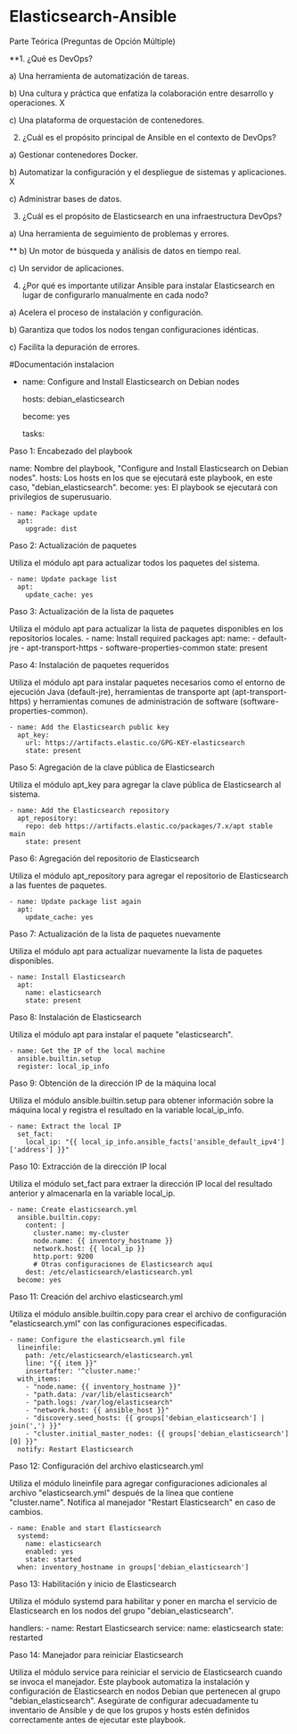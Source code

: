 # Elasticsearch-Ansible

Parte Teórica (Preguntas de Opción Múltiple)

**1. ¿Qué es DevOps?
   
a) Una herramienta de automatización de tareas.

b) Una cultura y práctica que enfatiza la colaboración entre desarrollo y operaciones. X

c) Una plataforma de orquestación de contenedores.

2. ¿Cuál es el propósito principal de Ansible en el contexto de DevOps?
   
a) Gestionar contenedores Docker.

b) Automatizar la configuración y el despliegue de sistemas y aplicaciones. X

c) Administrar bases de datos.

3. ¿Cuál es el propósito de Elasticsearch en una infraestructura DevOps?

a) Una herramienta de seguimiento de problemas y errores.

** b) Un motor de búsqueda y análisis de datos en tiempo real.

c) Un servidor de aplicaciones.

4. ¿Por qué es importante utilizar Ansible para instalar Elasticsearch en lugar
de configurarlo manualmente en cada nodo?

a) Acelera el proceso de instalación y configuración.

b) Garantiza que todos los nodos tengan configuraciones idénticas.

c) Facilita la depuración de errores.

#Documentación instalacion


- name: Configure and Install Elasticsearch on Debian nodes
  
  hosts: debian_elasticsearch
  
  become: yes
  
  tasks:


Paso 1: Encabezado del playbook

name: Nombre del playbook, "Configure and Install Elasticsearch on Debian nodes".
hosts: Los hosts en los que se ejecutará este playbook, en este caso, "debian_elasticsearch".
become: yes: El playbook se ejecutará con privilegios de superusuario.

    - name: Package update
      apt:
        upgrade: dist


Paso 2: Actualización de paquetes

Utiliza el módulo apt para actualizar todos los paquetes del sistema.

    - name: Update package list
      apt:
        update_cache: yes

Paso 3: Actualización de la lista de paquetes

Utiliza el módulo apt para actualizar la lista de paquetes disponibles en los repositorios locales.
    - name: Install required packages
      apt:
        name:
          - default-jre
          - apt-transport-https
          - software-properties-common
        state: present

Paso 4: Instalación de paquetes requeridos

Utiliza el módulo apt para instalar paquetes necesarios como el entorno de ejecución Java (default-jre), 
herramientas de transporte apt (apt-transport-https) y herramientas comunes de administración de 
software (software-properties-common).
  
    - name: Add the Elasticsearch public key
      apt_key:
        url: https://artifacts.elastic.co/GPG-KEY-elasticsearch
        state: present

Paso 5: Agregación de la clave pública de Elasticsearch

Utiliza el módulo apt_key para agregar la clave pública de Elasticsearch al sistema.

    - name: Add the Elasticsearch repository
      apt_repository:
        repo: deb https://artifacts.elastic.co/packages/7.x/apt stable main
        state: present
        
Paso 6: Agregación del repositorio de Elasticsearch

Utiliza el módulo apt_repository para agregar el repositorio de Elasticsearch a las fuentes de paquetes.

    - name: Update package list again
      apt:
        update_cache: yes

Paso 7: Actualización de la lista de paquetes nuevamente

Utiliza el módulo apt para actualizar nuevamente la lista de paquetes disponibles.

    - name: Install Elasticsearch
      apt:
        name: elasticsearch
        state: present

Paso 8: Instalación de Elasticsearch

Utiliza el módulo apt para instalar el paquete "elasticsearch".

    - name: Get the IP of the local machine
      ansible.builtin.setup
      register: local_ip_info

Paso 9: Obtención de la dirección IP de la máquina local

Utiliza el módulo ansible.builtin.setup para obtener información sobre la máquina local y registra el 
resultado en la variable local_ip_info.

    - name: Extract the local IP
      set_fact:
        local_ip: "{{ local_ip_info.ansible_facts['ansible_default_ipv4']['address'] }}"

Paso 10: Extracción de la dirección IP local

Utiliza el módulo set_fact para extraer la dirección IP local del resultado anterior y almacenarla en la variable local_ip.

    - name: Create elasticsearch.yml
      ansible.builtin.copy:
        content: |
          cluster.name: my-cluster
          node.name: {{ inventory_hostname }}
          network.host: {{ local_ip }}
          http.port: 9200
          # Otras configuraciones de Elasticsearch aquí
        dest: /etc/elasticsearch/elasticsearch.yml
      become: yes

Paso 11: Creación del archivo elasticsearch.yml

Utiliza el módulo ansible.builtin.copy para crear el archivo de configuración "elasticsearch.yml" con las configuraciones especificadas.

    - name: Configure the elasticsearch.yml file
      lineinfile:
        path: /etc/elasticsearch/elasticsearch.yml
        line: "{{ item }}"
        insertafter: '^cluster.name:'
      with_items:
        - "node.name: {{ inventory_hostname }}"
        - "path.data: /var/lib/elasticsearch"
        - "path.logs: /var/log/elasticsearch"
        - "network.host: {{ ansible_host }}"
        - "discovery.seed_hosts: {{ groups['debian_elasticsearch'] | join(',') }}"
        - "cluster.initial_master_nodes: {{ groups['debian_elasticsearch'][0] }}"
      notify: Restart Elasticsearch

Paso 12: Configuración del archivo elasticsearch.yml

Utiliza el módulo lineinfile para agregar configuraciones adicionales al archivo "elasticsearch.yml" después de la 
línea que contiene "cluster.name". Notifica al manejador "Restart Elasticsearch" en caso de cambios.

    - name: Enable and start Elasticsearch
      systemd:
        name: elasticsearch
        enabled: yes
        state: started
      when: inventory_hostname in groups['debian_elasticsearch']

Paso 13: Habilitación y inicio de Elasticsearch

Utiliza el módulo systemd para habilitar y poner en marcha el servicio de Elasticsearch en los nodos del grupo "debian_elasticsearch".

  handlers:
    - name: Restart Elasticsearch
      service:
        name: elasticsearch
        state: restarted

Paso 14: Manejador para reiniciar Elasticsearch

Utiliza el módulo service para reiniciar el servicio de Elasticsearch cuando se invoca el manejador.
Este playbook automatiza la instalación y configuración de Elasticsearch en nodos Debian que pertenecen al grupo 
"debian_elasticsearch". Asegúrate de configurar adecuadamente tu inventario de Ansible y de que los grupos y hosts 
estén definidos correctamente antes de ejecutar este playbook.
